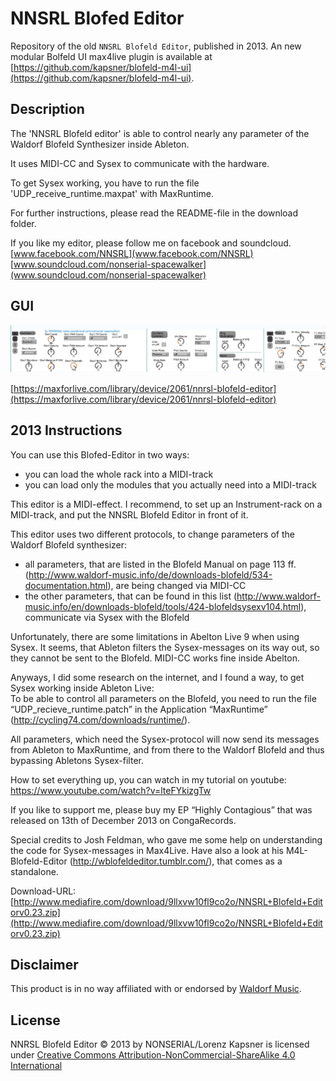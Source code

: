 # NNSRL Blofed Editor

Repository of the old `NNSRL Blofeld Editor`, published in 2013. An new modular Bolfeld UI max4live plugin is available at [https://github.com/kapsner/blofeld-m4l-ui](https://github.com/kapsner/blofeld-m4l-ui).

## Description

The 'NNSRL Blofeld editor' is able to control nearly any parameter of the Waldorf Blofeld Synthesizer inside Ableton.

It uses MIDI-CC and Sysex to communicate with the hardware.

To get Sysex working, you have to run the file 'UDP_receive_runtime.maxpat' with MaxRuntime.

For further instructions, please read the README-file in the download folder.

If you like my editor, please follow me on facebook and soundcloud.
[www.facebook.com/NNSRL](www.facebook.com/NNSRL)
[www.soundcloud.com/nonserial-spacewalker](www.soundcloud.com/nonserial-spacewalker)

## GUI

![](_img/nnsrl_blofeld_editor.jpeg)

[https://maxforlive.com/library/device/2061/nnrsl-blofeld-editor](https://maxforlive.com/library/device/2061/nnrsl-blofeld-editor)

## 2013 Instructions


You can use this Blofed-Editor in two ways:

- you can load the whole rack into a MIDI-track
- you can load only the modules that you actually need into a MIDI-track

This editor is a MIDI-effect. I recommend, to set up an Instrument-rack on a MIDI-track, and put the NNSRL Blofeld Editor in front of it.

This editor uses two different protocols, to change parameters of the Waldorf Blofeld synthesizer:

- all parameters, that are listed in the Blofeld Manual on page 113 ff. (http://www.waldorf-music.info/de/downloads-blofeld/534-documentation.html), are being changed via MIDI-CC
- the other parameters, that can be found in this list (http://www.waldorf-music.info/en/downloads-blofeld/tools/424-blofeldsysexv104.html), communicate via Sysex with the Blofeld

Unfortunately, there are some limitations in Abelton Live 9 when using Sysex. It seems, that Ableton filters the Sysex-messages on its way out, so they cannot be sent to the Blofeld. MIDI-CC works fine inside Abelton.

Anyways, I did some research on the internet, and I found a way, to get Sysex working inside Ableton Live:  
To be able to control all parameters on the Blofeld, you need to run the file “UDP_recieve_runtime.patch” in the Application “MaxRuntime” (http://cycling74.com/downloads/runtime/).

All parameters, which need the Sysex-protocol will now send its messages from Ableton to MaxRuntime, and from there to the Waldorf Blofeld and thus bypassing Abletons Sysex-filter.

How to set everything up, you can watch in my tutorial on youtube:
https://www.youtube.com/watch?v=lteFYkizgTw

If you like to support me, please buy my EP “Highly Contagious” that was released on 13th of December 2013 on CongaRecords.

Special credits to Josh Feldman, who gave me some help on understanding the code for Sysex-messages in Max4Live. Have also a look at his M4L-Blofeld-Editor (http://wblofeldeditor.tumblr.com/), that comes as a standalone.

Download-URL: [http://www.mediafire.com/download/9llxvw10fl9co2o/NNSRL+Blofeld+Editorv0.23.zip](http://www.mediafire.com/download/9llxvw10fl9co2o/NNSRL+Blofeld+Editorv0.23.zip)

## Disclaimer

This product is in no way affiliated with or endorsed by [Waldorf Music](https://waldorfmusic.com).

## License

NNRSL Blofeld Editor © 2013 by NONSERIAL/Lorenz Kapsner is licensed under [Creative Commons Attribution-NonCommercial-ShareAlike 4.0 International](https://creativecommons.org/licenses/by-nc-sa/4.0/?ref=chooser-v1)
